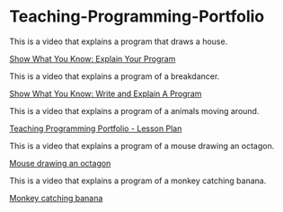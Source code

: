 # Teaching-Programming-Portfolio

This is a video that explains a program that draws a house.

[Show What You Know: Explain Your Program](https://www.youtube.com/watch?v=tXsZsFbIbSY)


This is a video that explains a program of a breakdancer.

[Show What You Know: Write and Explain A Program](https://youtu.be/xjB1DrmsOSs)


This is a video that explains a program of a animals moving around.

[Teaching Programming Portfolio - Lesson Plan](https://youtu.be/ZsDbEbnrAC8)


This is a video that explains a program of a mouse drawing an octagon.

[Mouse drawing an octagon](https://www.youtube.com/watch?v=FgMXgBQ8NEs)


This is a video that explains a program of a monkey catching banana.

[Monkey catching banana](https://youtu.be/4sjfNEWKtpY)

